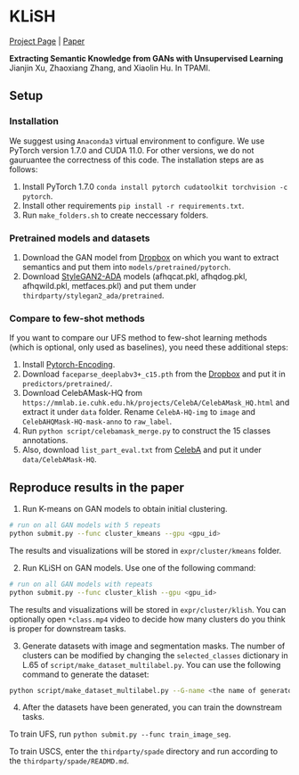 # KLiSH

[Project Page](https://atlantixjj.github.io/KLiSH/) | [Paper](https://arxiv.org/pdf/2211.16710.pdf)

**Extracting Semantic Knowledge from GANs with Unsupervised Learning**
Jianjin Xu, Zhaoxiang Zhang, and Xiaolin Hu.
In TPAMI.


## Setup

### Installation

We suggest using `Anaconda3` virtual environment to configure.
We use PyTorch version 1.7.0 and CUDA 11.0.
For other versions, we do not gauruantee the correctness of this code.
The installation steps are as follows:

1. Install PyTorch 1.7.0 `conda install pytorch cudatoolkit torchvision -c pytorch`.
2. Install other requirements `pip install -r requirements.txt`.
3. Run `make_folders.sh` to create neccessary folders.

### Pretrained models and datasets

1. Download the GAN model from [Dropbox](https://www.dropbox.com/sh/ro56h2hv5oltfum/AAA9G5_qwmQ1STG40g3QUGpva?dl=0) on which you want to extract semantics and put them into `models/pretrained/pytorch`.
3. Download [StyleGAN2-ADA](https://github.com/NVlabs/stylegan2-ada) models (afhqcat.pkl, afhqdog.pkl, afhqwild.pkl, metfaces.pkl) and put them under `thirdparty/stylegan2_ada/pretrained`.

### Compare to few-shot methods

If you want to compare our UFS method to few-shot learning methods (which is optional, only used as baselines), you need these additional steps:

1. Install [Pytorch-Encoding](https://github.com/zhanghang1989/PyTorch-Encoding).
2. Download `faceparse_deeplabv3+_c15.pth` from the [Dropbox](https://www.dropbox.com/sh/ro56h2hv5oltfum/AAA9G5_qwmQ1STG40g3QUGpva?dl=0) and put it in `predictors/pretrained/`.
3. Download CelebAMask-HQ from `https://mmlab.ie.cuhk.edu.hk/projects/CelebA/CelebAMask_HQ.html` and extract it under `data` folder. Rename `CelebA-HQ-img` to `image` and `CelebAHQMask-HQ-mask-anno` to `raw_label`.
4. Run `python script/celebamask_merge.py` to construct the 15 classes annotations.
5. Also, download `list_part_eval.txt` from [CelebA](http://mmlab.ie.cuhk.edu.hk/projects/CelebA.html) and put it under `data/CelebAMask-HQ`.


## Reproduce results in the paper


1. Run K-means on GAN models to obtain initial clustering.

```bash
# run on all GAN models with 5 repeats
python submit.py --func cluster_kmeans --gpu <gpu_id>
```

The results and visualizations will be stored in `expr/cluster/kmeans` folder.

2. Run KLiSH on GAN models. Use one of the following command:

```bash
# run on all GAN models with repeats
python submit.py --func cluster_klish --gpu <gpu_id>
```

The results and visualizations will be stored in `expr/cluster/klish`.
You can optionally open `*class.mp4` video to decide how many clusters do you think is proper for downstream tasks.

3. Generate datasets with image and segmentation masks. The number of clusters can be modified by changing the `selected_classes` dictionary in L.65 of `script/make_dataset_multilabel.py`. You can use the following command to generate the dataset:

```bash
python script/make_dataset_multilabel.py --G-name <the name of generator>
```

4. After the datasets have been generated, you can train the downstream tasks.

To train UFS, run `python submit.py --func train_image_seg`.

To train USCS, enter the `thirdparty/spade` directory and run according to the `thirdparty/spade/READMD.md`.
